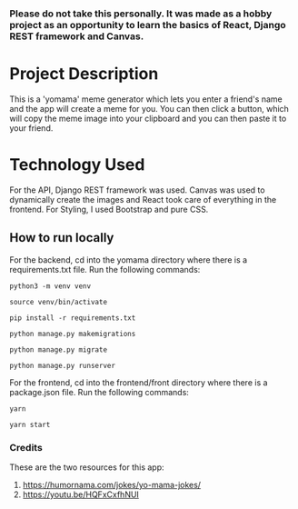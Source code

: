 ### Please do not take this personally. It was made as a hobby project as an opportunity to learn the basics of React, Django REST framework and Canvas.

# Project Description
This is a 'yomama' meme generator which lets you enter a friend's name and the app will create a meme for you. You can then click a button, which will copy the meme image into your clipboard and you can then paste it to your friend. 

# Technology Used
For the API, Django REST framework was used. Canvas was used to dynamically create the images and React took care of everything in the frontend. For Styling, I used Bootstrap and pure CSS.

## How to run locally
For the backend, cd into the yomama directory where there is a requirements.txt file. Run the following commands:

```python3 -m venv venv```

```source venv/bin/activate```

```pip install -r requirements.txt```
    
```python manage.py makemigrations```

```python manage.py migrate```

```python manage.py runserver```


For the frontend, cd into the frontend/front directory where there is a package.json file. Run the following commands:

```yarn```

```yarn start```

### Credits
These are the two resources for this app:
1. https://humornama.com/jokes/yo-mama-jokes/
2. https://youtu.be/HQFxCxfhNUI